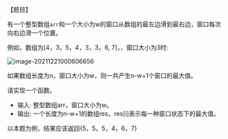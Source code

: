 【题目】

有一个整型数组`arr`和一个大小为w的窗口从数组的最左边滑到最右边，窗口每次向右边滑一个位置。

例如，数组为[4，3，5，4，3，3，6,  7]，，窗口大小为3时:

![image-20211221000606656](https://gitee.com/JKcoding/imgs/raw/master/img/202112210006390.png)

如果数组长度为n，窗口大小为w，则一共产生n-w+1个窗口的最大值。

请实现一个函数。

- 输入: 整型数组arr，窗口大小为w。
- 输出: 一个长度为n-w+1的数组res，res[i]表示每一种窗口状态下的最大值。

以本题为例，结果应该返回{5，5，5，4，6，7}

